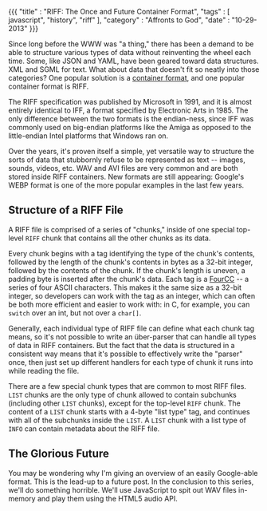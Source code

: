 {{{
    "title" : "RIFF: The Once and Future Container Format",
    "tags"  : [ javascript", "history", "riff" ],
    "category" : "Affronts to God",
    "date" : "10-29-2013"
}}}

Since long before the WWW was "a thing," there has been a demand to be able to structure various types of
data without reinventing the wheel each time. Some, like JSON and YAML, have been geared toward data structures.
XML and SGML for text. What about data that doesn't fit so neatly into those categories? One popular solution is a [container format](http://en.wikipedia.org/wiki/Digital_container_format), and one popular container format is RIFF.

The RIFF specification was published by Microsoft in 1991, and it is almost entirely identical to IFF, a
format specified by Electronic Arts in 1985. The only difference between the two formats is the endian-ness,
since IFF was commonly used on big-endian platforms like the Amiga as opposed to the little-endian Intel
platforms that Windows ran on.

Over the years, it's proven itself a simple, yet versatile way to structure the sorts of data that
stubbornly refuse to be represented as text -- images, sounds, videos, etc.
WAV and AVI files are very common and are both stored inside RIFF containers.
New formats are still appearing: Google's WEBP format is one of the more popular examples in the last few years.

## Structure of a RIFF File

A RIFF file is comprised of a series of "chunks," inside of one special top-level `RIFF` chunk that contains all the other chunks as its data.

Every chunk begins with a tag identifying the type of the chunk's contents, followed by the length of the chunk's
contents in bytes as a 32-bit integer, followed by the contents of the chunk. If the chunk's length is uneven, a
padding byte is inserted after the chunk's data. Each tag is a [FourCC](http://en.wikipedia.org/wiki/Fourcc) -- a
series of four ASCII characters. This makes it the same size as a 32-bit integer, so developers can work with the
tag as an integer, which can often be both more efficient and easier to work with: in C, for example, you can
`switch` over an int, but not over a `char[]`.

Generally, each individual type of RIFF file can define what each chunk tag means, so it's not possible to
write an &uuml;ber-parser that can handle all types of data in RIFF containers. But the fact that the data is
structured in a consistent way means that it's possible to effectively write the "parser" once, then just set up
different handlers for each type of chunk it runs into while reading the file.

There are a few special chunk types that are common to most RIFF files. `LIST` chunks are the only type of chunk
allowed to contain subchunks (including other `LIST` chunks), except for the top-level `RIFF` chunk. The content of a `LIST` chunk starts with a 4-byte "list type" tag, and continues with all of the subchunks inside the `LIST`.
A `LIST` chunk with a list type of `INFO` can contain metadata about the RIFF file.

## The Glorious Future

You may be wondering why I'm giving an overview of an easily Google-able format. This is the lead-up to a future
post. In the conclusion to this series, we'll do something horrible. We'll use JavaScript to spit out WAV
files in-memory and play them using the HTML5 audio API.